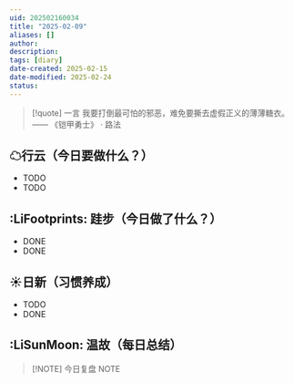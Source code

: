 ```yaml
---
uid: 202502160034
title: "2025-02-09"
aliases: []
author: 
description: 
tags: [diary]
date-created: 2025-02-15
date-modified: 2025-02-24
status: 
---
```


> [!quote] 一言
 我要打倒最可怕的邪恶，难免要撕去虚假正义的薄薄糖衣。 —— 《铠甲勇士》 · 路法

## ☁行云（今日要做什么？）

- TODO
- TODO

## :LiFootprints: 跬步（今日做了什么？）

- DONE
- DONE

## ☀日新（习惯养成）

- TODO
- DONE

## :LiSunMoon: 温故（每日总结）

> [!NOTE] 今日复盘
> NOTE
